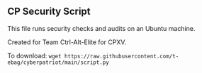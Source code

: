 ## CP Security Script

This file runs security checks and audits on an Ubuntu machine.

Created for Team Ctrl-Alt-Elite for CPXV.

To download: `wget https://raw.githubusercontent.com/t-ebag/cyberpatriot/main/script.py`

